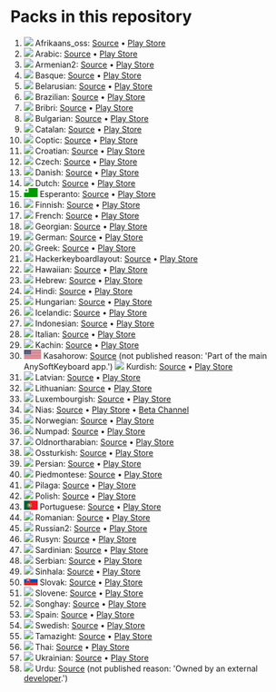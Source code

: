 # Packs in this repository

1. <img src='afrikaans_oss/apk/flag/flag.svg?sanitize=1' height='16'>&nbsp;Afrikaans_oss: [Source](afrikaans_oss) • [Play Store](https://play.google.com/store/apps/details?id=com.anysoftkeyboard.languagepack.afrikaans_oss)
1. <img src='arabic/apk/flag/flag.svg?sanitize=1' height='16'>&nbsp;Arabic: [Source](arabic) • [Play Store](https://play.google.com/store/apps/details?id=com.anysoftkeyboard.languagepack.arabic)
1. <img src='armenian2/apk/flag/flag.svg?sanitize=1' height='16'>&nbsp;Armenian2: [Source](armenian2) • [Play Store](https://play.google.com/store/apps/details?id=com.anysoftkeyboard.languagepack.armenian2)
1. <img src='basque/apk/flag/flag.svg?sanitize=1' height='16'>&nbsp;Basque: [Source](basque) • [Play Store](https://play.google.com/store/apps/details?id=com.anysoftkeyboard.languagepack.basque)
1. <img src='belarusian/apk/flag/flag.svg?sanitize=1' height='16'>&nbsp;Belarusian: [Source](belarusian) • [Play Store](https://play.google.com/store/apps/details?id=com.anysoftkeyboard.languagepack.belarusian)
1. <img src='brazilian/apk/flag/flag.svg?sanitize=1' height='16'>&nbsp;Brazilian: [Source](brazilian) • [Play Store](https://play.google.com/store/apps/details?id=com.anysoftkeyboard.languagepack.brazilian)
1. <img src='bribri/apk/flag/flag.svg?sanitize=1' height='16'>&nbsp;Bribri: [Source](bribri) • [Play Store](https://play.google.com/store/apps/details?id=com.anysoftkeyboard.languagepack.bribri)
1. <img src='bulgarian/apk/flag/flag.svg?sanitize=1' height='16'>&nbsp;Bulgarian: [Source](bulgarian) • [Play Store](https://play.google.com/store/apps/details?id=com.anysoftkeyboard.languagepack.bulgarian)
1. <img src='catalan/apk/flag/flag.svg?sanitize=1' height='16'>&nbsp;Catalan: [Source](catalan) • [Play Store](https://play.google.com/store/apps/details?id=com.anysoftkeyboard.languagepack.catalan)
1. <img src='coptic/apk/flag/flag.svg?sanitize=1' height='16'>&nbsp;Coptic: [Source](coptic) • [Play Store](https://play.google.com/store/apps/details?id=com.anysoftkeyboard.languagepack.coptic)
1. <img src='croatian/apk/flag/flag.svg?sanitize=1' height='16'>&nbsp;Croatian: [Source](croatian) • [Play Store](https://play.google.com/store/apps/details?id=com.anysoftkeyboard.languagepack.croatian)
1. <img src='czech/apk/flag/flag.svg?sanitize=1' height='16'>&nbsp;Czech: [Source](czech) • [Play Store](https://play.google.com/store/apps/details?id=org.herrlado.ask.languagepack.czech)
1. <img src='danish/apk/flag/flag.svg?sanitize=1' height='16'>&nbsp;Danish: [Source](danish) • [Play Store](https://play.google.com/store/apps/details?id=com.anysoftkeyboard.languagepack.danish)
1. <img src='dutch/apk/flag/flag.svg?sanitize=1' height='16'>&nbsp;Dutch: [Source](dutch) • [Play Store](https://play.google.com/store/apps/details?id=com.anysoftkeyboard.languagepack.dutch_oss)
1. <img src='esperanto/apk/flag/flag.svg?sanitize=1' height='16'>&nbsp;Esperanto: [Source](esperanto) • [Play Store](https://play.google.com/store/apps/details?id=com.anysoftkeyboard.languagepack.esperanto)
1. <img src='finnish/apk/flag/flag.svg?sanitize=1' height='16'>&nbsp;Finnish: [Source](finnish) • [Play Store](https://play.google.com/store/apps/details?id=com.menny.anysoftkeyboard.finnish)
1. <img src='french/apk/flag/flag.svg?sanitize=1' height='16'>&nbsp;French: [Source](french) • [Play Store](https://play.google.com/store/apps/details?id=com.anysoftkeyboard.languagepack.french)
1. <img src='georgian/apk/flag/flag.svg?sanitize=1' height='16'>&nbsp;Georgian: [Source](georgian) • [Play Store](https://play.google.com/store/apps/details?id=com.anysoftkeyboard.languagepack.georgian)
1. <img src='german/apk/flag/flag.svg?sanitize=1' height='16'>&nbsp;German: [Source](german) • [Play Store](https://play.google.com/store/apps/details?id=com.anysoftkeyboard.languagepack.german)
1. <img src='greek/apk/flag/flag.svg?sanitize=1' height='16'>&nbsp;Greek: [Source](greek) • [Play Store](https://play.google.com/store/apps/details?id=com.anysoftkeyboard.languagepack.greek)
1. <img src='hackerkeyboardlayout/apk/flag/flag.svg?sanitize=1' height='16'>&nbsp;Hackerkeyboardlayout: [Source](hackerkeyboardlayout) • [Play Store](https://play.google.com/store/apps/details?id=com.anysoftkeyboard.languagepack.hackerkeyboardlayout)
1. <img src='hawaiian/apk/flag/flag.svg?sanitize=1' height='16'>&nbsp;Hawaiian: [Source](hawaiian) • [Play Store](https://play.google.com/store/apps/details?id=com.anysoftkeyboard.languagepack.hawaiian)
1. <img src='hebrew/apk/flag/flag.svg?sanitize=1' height='16'>&nbsp;Hebrew: [Source](hebrew) • [Play Store](https://play.google.com/store/apps/details?id=com.anysoftkeyboard.languagepack.hebrew)
1. <img src='hindi/apk/flag/flag.svg?sanitize=1' height='16'>&nbsp;Hindi: [Source](hindi) • [Play Store](https://play.google.com/store/apps/details?id=com.anysoftkeyboard.languagepack.hindi)
1. <img src='hungarian/apk/flag/flag.svg?sanitize=1' height='16'>&nbsp;Hungarian: [Source](hungarian) • [Play Store](https://play.google.com/store/apps/details?id=com.anysoftkeyboard.languagepack.hungarian_oss)
1. <img src='icelandic/apk/flag/flag.svg?sanitize=1' height='16'>&nbsp;Icelandic: [Source](icelandic) • [Play Store](https://play.google.com/store/apps/details?id=com.anysoftkeyboard.languagepack.icelandic)
1. <img src='indonesian/apk/flag/flag.svg?sanitize=1' height='16'>&nbsp;Indonesian: [Source](indonesian) • [Play Store](https://play.google.com/store/apps/details?id=com.anysoftkeyboard.languagepack.indonesian)
1. <img src='italian/apk/flag/flag.svg?sanitize=1' height='16'>&nbsp;Italian: [Source](italian) • [Play Store](https://play.google.com/store/apps/details?id=com.anysoftkeyboard.languagepack.italian)
1. <img src='kachin/apk/flag/flag.png' height='16'>&nbsp;Kachin: [Source](kachin) • [Play Store](https://play.google.com/store/apps/details?id=com.anysoftkeyboard.languagepack.kachin)
1. <img src='kasahorow/apk/flag/flag.svg?sanitize=1' height='16'>&nbsp;Kasahorow: [Source](kasahorow) (not published reason: 'Part of the main AnySoftKeyboard app.')
   <img src='kurdish/apk/flag/flag.svg?sanitize=1' height='16'>&nbsp;Kurdish: [Source](kurdish) • [Play Store](https://play.google.com/store/apps/details?id=com.anysoftkeyboard.languagepack.kurdish)
1. <img src='latvian/apk/flag/flag.svg?sanitize=1' height='16'>&nbsp;Latvian: [Source](latvian) • [Play Store](https://play.google.com/store/apps/details?id=com.anysoftkeyboard.languagepack.latvian)
1. <img src='lithuanian/apk/flag/flag.svg?sanitize=1' height='16'>&nbsp;Lithuanian: [Source](lithuanian) • [Play Store](https://play.google.com/store/apps/details?id=org.herrlado.ask.languagepack.lithuanian)
1. <img src='luxembourgish/apk/flag/flag.svg?sanitize=1' height='16'>&nbsp;Luxembourgish: [Source](luxembourgish) • [Play Store](https://play.google.com/store/apps/details?id=com.anysoftkeyboard.languagepack.luxembourgish)
1. <img src='nias/apk/flag/flag.png' height='16'>&nbsp;Nias: [Source](nias) • [Play Store](https://play.google.com/store/apps/details?id=com.anysoftkeyboard.languagepack.nias) • [Beta Channel](https://play.google.com/apps/testing/com.anysoftkeyboard.languagepack.nias)
1. <img src='norwegian/apk/flag/flag.svg?sanitize=1' height='16'>&nbsp;Norwegian: [Source](norwegian) • [Play Store](https://play.google.com/store/apps/details?id=com.anysoftkeyboard.languagepack.norwegian)
1. <img src='numpad/apk/flag/flag.svg?sanitize=1' height='16'>&nbsp;Numpad: [Source](numpad) • [Play Store](https://play.google.com/store/apps/details?id=com.anysoftkeyboard.languagepack.numpad)
1. <img src='oldnortharabian/apk/flag/flag.svg?sanitize=1' height='16'>&nbsp;Oldnortharabian: [Source](oldnortharabian) • [Play Store](https://play.google.com/store/apps/details?id=com.anysoftkeyboard.languagepack.oldnortharabian)
1. <img src='ossturkish/apk/flag/flag.svg?sanitize=1' height='16'>&nbsp;Ossturkish: [Source](ossturkish) • [Play Store](https://play.google.com/store/apps/details?id=com.anysoftkeyboard.languagepack.ossturkish)
1. <img src='persian/apk/flag/flag.svg?sanitize=1' height='16'>&nbsp;Persian: [Source](persian) • [Play Store](https://play.google.com/store/apps/details?id=com.anysoftkeyboard.languagepack.persian)
1. <img src='piedmontese/apk/flag/flag.svg?sanitize=1' height='16'>&nbsp;Piedmontese: [Source](piedmontese) • [Play Store](https://play.google.com/store/apps/details?id=com.anysoftkeyboard.languagepack.piedmontese)
1. <img src='pilaga/apk/flag/flag.svg?sanitize=1' height='16'>&nbsp;Pilaga: [Source](pilaga) • [Play Store](https://play.google.com/store/apps/details?id=com.anysoftkeyboard.languagepack.pilaga)
1. <img src='polish/apk/flag/flag.svg?sanitize=1' height='16'>&nbsp;Polish: [Source](polish) • [Play Store](https://play.google.com/store/apps/details?id=com.anysoftkeyboard.languagepack.osspolish)
1. <img src='portuguese/apk/flag/flag.svg?sanitize=1' height='16'>&nbsp;Portuguese: [Source](portuguese) • [Play Store](https://play.google.com/store/apps/details?id=com.anysoftkeyboard.languagepack.portuguese)
1. <img src='romanian/apk/flag/flag.svg?sanitize=1' height='16'>&nbsp;Romanian: [Source](romanian) • [Play Store](https://play.google.com/store/apps/details?id=com.anysoftkeyboard.languagepack.romanian)
1. <img src='russian2/apk/flag/flag.svg?sanitize=1' height='16'>&nbsp;Russian2: [Source](russian2) • [Play Store](https://play.google.com/store/apps/details?id=com.anysoftkeyboard.languagepack.russian2)
1. <img src='rusyn/apk/flag/flag.svg?sanitize=1' height='16'>&nbsp;Rusyn: [Source](rusyn) • [Play Store](https://play.google.com/store/apps/details?id=com.anysoftkeyboard.languagepack.rusyn)
1. <img src='sardinian/apk/flag/flag.svg?sanitize=1' height='16'>&nbsp;Sardinian: [Source](sardinian) • [Play Store](https://play.google.com/store/apps/details?id=com.anysoftkeyboard.languagepack.sardinian)
1. <img src='serbian/apk/flag/flag.svg?sanitize=1' height='16'>&nbsp;Serbian: [Source](serbian) • [Play Store](https://play.google.com/store/apps/details?id=com.anysoftkeyboard.languagepack.serbian_oss)
1. <img src='sinhala/apk/flag/flag.svg?sanitize=1' height='16'>&nbsp;Sinhala: [Source](sinhala) • [Play Store](https://play.google.com/store/apps/details?id=com.anysoftkeyboard.languagepack.sinhala)
1. <img src='slovak/apk/flag/flag.svg?sanitize=1' height='16'>&nbsp;Slovak: [Source](slovak) • [Play Store](https://play.google.com/store/apps/details?id=org.herrlado.ask.languagepack.slovak)
1. <img src='slovene/apk/flag/flag.svg?sanitize=1' height='16'>&nbsp;Slovene: [Source](slovene) • [Play Store](https://play.google.com/store/apps/details?id=com.anysoftkeyboard.languagepack.slovene)
1. <img src='songhay/apk/flag/flag.svg?sanitize=1' height='16'>&nbsp;Songhay: [Source](songhay) • [Play Store](https://play.google.com/store/apps/details?id=com.anysoftkeyboard.languagepack.songhay)
1. <img src='spain/apk/flag/flag.svg?sanitize=1' height='16'>&nbsp;Spain: [Source](spain) • [Play Store](https://play.google.com/store/apps/details?id=com.anysoftkeyboard.languagepack.spain)
1. <img src='swedish/apk/flag/flag.svg?sanitize=1' height='16'>&nbsp;Swedish: [Source](swedish) • [Play Store](https://play.google.com/store/apps/details?id=com.anysoftkeyboard.languagepack.swedish)
1. <img src='tamazight/apk/flag/flag.svg?sanitize=1' height='16'>&nbsp;Tamazight: [Source](tamazight) • [Play Store](https://play.google.com/store/apps/details?id=com.anysoftkeyboard.languagepack.tamazight)
1. <img src='thai/apk/flag/flag.svg?sanitize=1' height='16'>&nbsp;Thai: [Source](thai) • [Play Store](https://play.google.com/store/apps/details?id=com.anysoftkeyboard.languagepack.thai)
1. <img src='ukrainian/apk/flag/flag.svg?sanitize=1' height='16'>&nbsp;Ukrainian: [Source](ukrainian) • [Play Store](https://play.google.com/store/apps/details?id=com.anysoftkeyboard.languagepack.ukrainian)
1. <img src='urdu/apk/flag/flag.png' height='16'>&nbsp;Urdu: [Source](urdu) (not published reason: 'Owned by an external [developer](https://play.google.com/store/apps/details?id=com.anysoftkeyboard.languagepack.mirfatif.urdu).')
